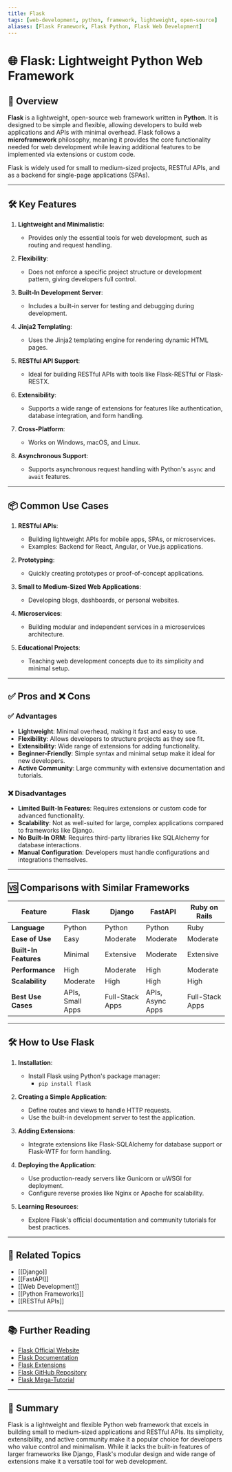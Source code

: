 ```yaml
---
title: Flask
tags: [web-development, python, framework, lightweight, open-source]
aliases: [Flask Framework, Flask Python, Flask Web Development]
---
```


# 🌐 Flask: Lightweight Python Web Framework

## 🧭 Overview

**Flask** is a lightweight, open-source web framework written in **Python**. It is designed to be simple and flexible, allowing developers to build web applications and APIs with minimal overhead. Flask follows a **microframework** philosophy, meaning it provides the core functionality needed for web development while leaving additional features to be implemented via extensions or custom code.

Flask is widely used for small to medium-sized projects, RESTful APIs, and as a backend for single-page applications (SPAs).

---

## 🛠️ Key Features

1. **Lightweight and Minimalistic**:
   - Provides only the essential tools for web development, such as routing and request handling.

2. **Flexibility**:
   - Does not enforce a specific project structure or development pattern, giving developers full control.

3. **Built-In Development Server**:
   - Includes a built-in server for testing and debugging during development.

4. **Jinja2 Templating**:
   - Uses the Jinja2 templating engine for rendering dynamic HTML pages.

5. **RESTful API Support**:
   - Ideal for building RESTful APIs with tools like Flask-RESTful or Flask-RESTX.

6. **Extensibility**:
   - Supports a wide range of extensions for features like authentication, database integration, and form handling.

7. **Cross-Platform**:
   - Works on Windows, macOS, and Linux.

8. **Asynchronous Support**:
   - Supports asynchronous request handling with Python's `async` and `await` features.

---

## 📦 Common Use Cases

1. **RESTful APIs**:
   - Building lightweight APIs for mobile apps, SPAs, or microservices.
   - Examples: Backend for React, Angular, or Vue.js applications.

2. **Prototyping**:
   - Quickly creating prototypes or proof-of-concept applications.

3. **Small to Medium-Sized Web Applications**:
   - Developing blogs, dashboards, or personal websites.

4. **Microservices**:
   - Building modular and independent services in a microservices architecture.

5. **Educational Projects**:
   - Teaching web development concepts due to its simplicity and minimal setup.

---

## ✅ Pros and ❌ Cons

### ✅ Advantages
- **Lightweight**: Minimal overhead, making it fast and easy to use.
- **Flexibility**: Allows developers to structure projects as they see fit.
- **Extensibility**: Wide range of extensions for adding functionality.
- **Beginner-Friendly**: Simple syntax and minimal setup make it ideal for new developers.
- **Active Community**: Large community with extensive documentation and tutorials.

### ❌ Disadvantages
- **Limited Built-In Features**: Requires extensions or custom code for advanced functionality.
- **Scalability**: Not as well-suited for large, complex applications compared to frameworks like Django.
- **No Built-In ORM**: Requires third-party libraries like SQLAlchemy for database interactions.
- **Manual Configuration**: Developers must handle configurations and integrations themselves.

---

## 🆚 Comparisons with Similar Frameworks

| Feature                | Flask             | Django            | FastAPI           | Ruby on Rails     |
|------------------------|-------------------|-------------------|-------------------|-------------------|
| **Language**           | Python            | Python            | Python            | Ruby              |
| **Ease of Use**        | Easy              | Moderate          | Moderate          | Moderate          |
| **Built-In Features**  | Minimal           | Extensive         | Moderate          | Extensive         |
| **Performance**        | High              | Moderate          | High              | Moderate          |
| **Scalability**        | Moderate          | High              | High              | High              |
| **Best Use Cases**     | APIs, Small Apps  | Full-Stack Apps   | APIs, Async Apps  | Full-Stack Apps   |

---

## 🛠️ How to Use Flask

1. **Installation**:
   - Install Flask using Python's package manager:
     - `pip install flask`

2. **Creating a Simple Application**:
   - Define routes and views to handle HTTP requests.
   - Use the built-in development server to test the application.

3. **Adding Extensions**:
   - Integrate extensions like Flask-SQLAlchemy for database support or Flask-WTF for form handling.

4. **Deploying the Application**:
   - Use production-ready servers like Gunicorn or uWSGI for deployment.
   - Configure reverse proxies like Nginx or Apache for scalability.

5. **Learning Resources**:
   - Explore Flask's official documentation and community tutorials for best practices.

---

## 🔗 Related Topics

- [[Django]]
- [[FastAPI]]
- [[Web Development]]
- [[Python Frameworks]]
- [[RESTful APIs]]

---

## 📚 Further Reading

- [Flask Official Website](https://flask.palletsprojects.com/)
- [Flask Documentation](https://flask.palletsprojects.com/en/latest/)
- [Flask Extensions](https://flask.palletsprojects.com/en/latest/extensions/)
- [Flask GitHub Repository](https://github.com/pallets/flask)
- [Flask Mega-Tutorial](https://blog.miguelgrinberg.com/post/the-flask-mega-tutorial-part-i-hello-world)

---

## 🧠 Summary

Flask is a lightweight and flexible Python web framework that excels in building small to medium-sized applications and RESTful APIs. Its simplicity, extensibility, and active community make it a popular choice for developers who value control and minimalism. While it lacks the built-in features of larger frameworks like Django, Flask's modular design and wide range of extensions make it a versatile tool for web development.

